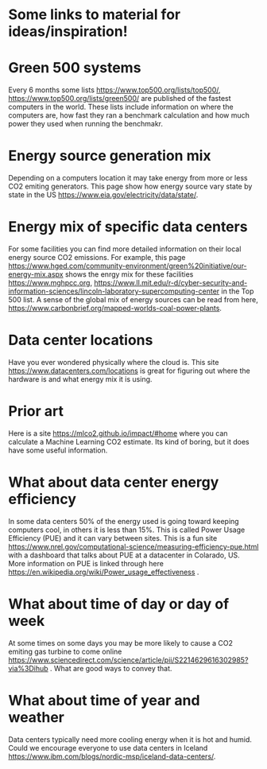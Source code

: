 # Some links to material for ideas/inspiration!

# Green 500 systems
Every 6 months some lists 
https://www.top500.org/lists/top500/, https://www.top500.org/lists/green500/ are published of the fastest computers in the world. 
These lists include information on where the computers are, how fast they ran a benchmark calculation and how much power
they used when running the benchmakr.

# Energy source generation mix
Depending on a computers location it may take energy from more or less CO2 emiting generators. 
This page show how energy source vary state by state in the US https://www.eia.gov/electricity/data/state/.

# Energy mix of specific data centers
For some facilities you can find more detailed information on their local energy source CO2 emissions. For example, this
page https://www.hged.com/community-environment/green%20initiative/our-energy-mix.aspx shows the enrgy mix for these
facilities https://www.mghpcc.org, https://www.ll.mit.edu/r-d/cyber-security-and-information-sciences/lincoln-laboratory-supercomputing-center
in the Top 500 list. A sense of the global mix of energy sources can be read from here, https://www.carbonbrief.org/mapped-worlds-coal-power-plants. 


# Data center locations
Have you ever wondered physically where the cloud is. This site https://www.datacenters.com/locations is great for figuring out where the hardware is and what energy mix 
it is using. 

# Prior art
Here is a site https://mlco2.github.io/impact/#home where you can calculate a Machine Learning CO2 estimate. Its kind of boring, but it does have some useful information. 

# What about data center energy efficiency
In some data centers 50% of the energy used is going toward keeping computers cool, in others it is less than 15%. This is called Power Usage Efficiency (PUE) and it can vary between sites. This is a fun site https://www.nrel.gov/computational-science/measuring-efficiency-pue.html with a dashboard that talks about PUE at a datacenter in Colarado, US. More information on PUE is linked through here https://en.wikipedia.org/wiki/Power_usage_effectiveness .

# What about time of day or day of week
At some times on some days you may be more likely to cause a CO2 emiting gas turbine to come online https://www.sciencedirect.com/science/article/pii/S2214629616302985?via%3Dihub . What are good ways to convey that. 

# What about time of year and weather
Data centers typically need more cooling energy when it is hot and humid. Could we encourage everyone to use data centers
in Iceland https://www.ibm.com/blogs/nordic-msp/iceland-data-centers/. 
